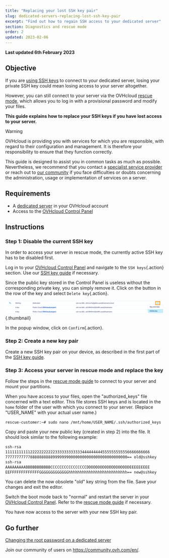 ```yaml
---
title: "Replacing your lost SSH key pair"
slug: dedicated-servers-replacing-lost-ssh-key-pair
excerpt: "Find out how to regain SSH access to your dedicated server"
section: Diagnostics and rescue mode
order: 2
updated: 2023-02-06
---
```


**Last updated 6th February 2023**

## Objective

If you are [using SSH keys](https://docs.ovh.com/ie/en/dedicated/creating-ssh-keys-dedicated/) to connect to your dedicated server, losing your private SSH key could mean losing access to your server altogether.

However, you can still connect to your server via the OVHcloud [rescue mode](https://docs.ovh.com/ie/en/dedicated/rescue_mode/), which allows you to log in with a provisional password and modify your files.

**This guide explains how to replace your SSH keys if you have lost access to your server.**

> [!warning]
>OVHcloud is providing you with services for which you are responsible, with regard to their configuration and management. It is therefore your responsibility to ensure that they function correctly.
>
>This guide is designed to assist you in common tasks as much as possible. Nevertheless, we recommend that you contact a [specialist service provider](https://partner.ovhcloud.com/en-ie/directory/) or reach out to [our community](https://community.ovh.com/en/) if you face difficulties or doubts concerning the administration, usage or implementation of services on a server.
>

## Requirements

- A [dedicated server](https://www.ovhcloud.com/en-ie/bare-metal/) in your OVHcloud account
- Access to the [OVHcloud Control Panel](https://www.ovh.com/auth/?action=gotomanager&from=https://www.ovh.ie/&ovhSubsidiary=ie)

## Instructions

### Step 1: Disable the current SSH key

In order to access your server in rescue mode, the currently active SSH key has to be disabled first.

Log in to your [OVHcloud Control Panel](https://www.ovh.com/auth/?action=gotomanager&from=https://www.ovh.ie/&ovhSubsidiary=ie) and navigate to the `SSH keys`{.action} section. Use our [SSH key guide](https://docs.ovh.com/ie/en/dedicated/creating-ssh-keys-dedicated/#cpsshkey) if necessary.

Since the public key stored in the Control Panel is useless without the corresponding private key, you can simply remove it. Click on the <i class="icons-ellipsis icons-border-rounded icons-masterbrand-blue"></i> button in the row of the key and select `Delete key`{.action}.

![Delete key](images/replace-lost-key-01.png){.thumbnail}

In the popup window, click on `Confirm`{.action}.

### Step 2: Create a new key pair

Create a new SSH key pair on your device, as described in the first part of the [SSH key guide](https://docs.ovh.com/ie/en/dedicated/creating-ssh-keys-dedicated/).

### Step 3: Access your server in rescue mode and replace the key

Follow the steps in the [rescue mode guide](https://docs.ovh.com/ie/en/dedicated/rescue_mode/) to connect to your server and mount your partitions.

When you have access to your files, open the "authorized_keys" file concerned with a text editor. This file stores SSH keys and is located in the `home` folder of the user with which you connect to your server. (Replace "USER_NAME" with your actual user name.)

```
rescue-customer:~# sudo nano /mnt/home/USER_NAME/.ssh/authorized_keys
```

Copy and paste your new public key (created in step 2) into the file. It should look similar to the following example:

```console
ssh-rsa 1111111111122222222222333333333333444444444555555555556666666666
777777777778888888888999999900000000000000000000000000== old@sshkey
ssh-rsa AAAAAAAAABBBBBBBBBBBCCCCCCCCCCCCCCCCDDDDDDDDDDDDDDDDDDDEEEEEEEEE
EEFFFFFFFFFFFFFGGGGGGGGGGGGGhhhhhhhhhhhhhhhhhhhhhhhhhh== new@sshkey
```

You can delete the now obsolete "old" key string from the file. Save your changes and exit the editor.

Switch the boot mode back to "normal" and restart the server in your [OVHcloud Control Panel](https://www.ovh.com/auth/?action=gotomanager&from=https://www.ovh.ie/&ovhSubsidiary=ie). Refer to the [rescue mode guide](https://docs.ovh.com/ie/en/dedicated/rescue_mode/) if necessary.

You have now access to the server with your new SSH key pair.

## Go further

[Changing the root password on a dedicated server](https://docs.ovh.com/ie/en/dedicated/root-password/)

Join our community of users on <https://community.ovh.com/en/>.